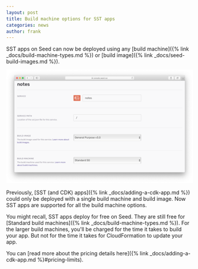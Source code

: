 ```yaml
---
layout: post
title: Build machine options for SST apps
categories: news
author: frank
---
```


SST apps on Seed can now be deployed using any [build machine]({% link _docs/build-machine-types.md %}) or [build image]({% link _docs/seed-build-images.md %}).

![SST build options in Seed](/assets/blog/build-machine-options-for-sst-apps/sst-build-options-in-seed.png)

Previously, [SST (and CDK) apps]({% link _docs/adding-a-cdk-app.md %}) could only be deployed with a single build machine and build image. Now SST apps are supported for all the build machine options.

You might recall, SST apps deploy for free on Seed. They are still free for [Standard build machines]({% link _docs/build-machine-types.md %}). For the larger build machines, you'll be charged for the time it takes to build your app. But not for the time it takes for CloudFormation to update your app.

You can [read more about the pricing details here]({% link _docs/adding-a-cdk-app.md %}#pricing-limits).
